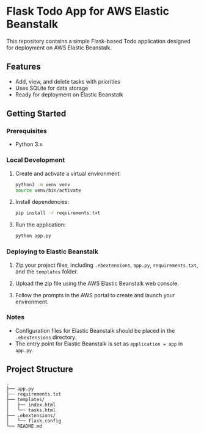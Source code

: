 # Flask Todo App for AWS Elastic Beanstalk

This repository contains a simple Flask-based Todo application designed for deployment on AWS Elastic Beanstalk.

## Features

- Add, view, and delete tasks with priorities
- Uses SQLite for data storage
- Ready for deployment on Elastic Beanstalk

## Getting Started

### Prerequisites

- Python 3.x

### Local Development

1. Create and activate a virtual environment:
    ```bash
    python3 -m venv venv
    source venv/bin/activate
    ```

2. Install dependencies:
    ```bash
    pip install -r requirements.txt
    ```

3. Run the application:
    ```bash
    python app.py
    ```

### Deploying to Elastic Beanstalk

1. Zip your project files, including `.ebextensions`, `app.py`, `requirements.txt`, and the `templates` folder.

2. Upload the zip file using the AWS Elastic Beanstalk web console.

3. Follow the prompts in the AWS portal to create and launch your environment.

### Notes

- Configuration files for Elastic Beanstalk should be placed in the `.ebextensions` directory.
- The entry point for Elastic Beanstalk is set as `application = app` in `app.py`.

## Project Structure

```
.
├── app.py
├── requirements.txt
├── templates/
│   ├── index.html
│   └── tasks.html
├── .ebextensions/
│   └── flask.config
└── README.md
```

##